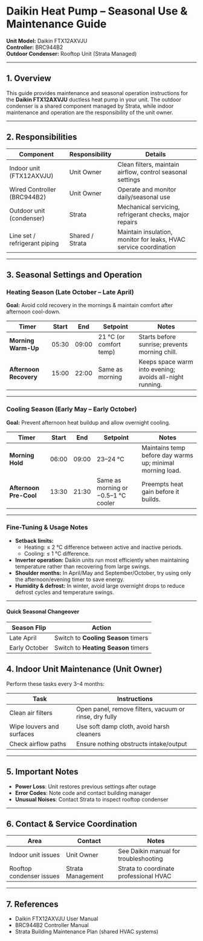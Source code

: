# Daikin Heat Pump – Seasonal Use & Maintenance Guide

**Unit Model:** Daikin FTX12AXVJU  
**Controller:** BRC944B2  
**Outdoor Condenser:** Rooftop Unit (Strata Managed)

---

## 1. Overview

This guide provides maintenance and seasonal operation instructions for the **Daikin FTX12AXVJU** ductless heat pump in your unit. The outdoor condenser is a shared component managed by Strata, while indoor maintenance and operation are the responsibility of the unit owner.

---

## 2. Responsibilities

| Component                    | Responsibility | Details                                                                 |
|-----------------------------|----------------|-------------------------------------------------------------------------|
| Indoor unit (FTX12AXVJU)    | Unit Owner     | Clean filters, maintain airflow, control seasonal settings              |
| Wired Controller (BRC944B2) | Unit Owner     | Operate and monitor daily/seasonal use                                  |
| Outdoor unit (condenser)    | Strata         | Mechanical servicing, refrigerant checks, major repairs                 |
| Line set / refrigerant piping | Shared / Strata | Maintain insulation, monitor for leaks, HVAC service coordination       |

---

## 3. Seasonal Settings and Operation

### Heating Season (Late October – Late April)
**Goal:** Avoid cold recovery in the mornings & maintain comfort after afternoon cool-down.

| Timer | Start  | End    | Setpoint | Notes |
|-------|--------|--------|----------|-------|
| **Morning Warm-Up** | 05:30 | 09:00 | 21 °C (or comfort temp) | Starts before sunrise; prevents morning chill. |
| **Afternoon Recovery** | 15:00 | 22:00 | Same as morning | Keeps space warm into evening; avoids all-night running. |

---

### Cooling Season (Early May – Early October)
**Goal:** Prevent afternoon heat buildup and allow overnight cooling.

| Timer | Start  | End    | Setpoint | Notes |
|-------|--------|--------|----------|-------|
| **Morning Hold** | 06:00 | 09:00 | 23–24 °C | Maintains temp before day warms up; minimal morning load. |
| **Afternoon Pre-Cool** | 13:30 | 21:30 | Same as morning or −0.5–1 °C cooler | Preempts heat gain before it builds. |

---

### Fine-Tuning & Usage Notes
- **Setback limits:**  
  - Heating: ≤ 2 °C difference between active and inactive periods.  
  - Cooling: ≤ 1 °C difference.  
- **Inverter operation:** Daikin units run most efficiently when maintaining temperature rather than recovering from large swings.
- **Shoulder months:** In April/May and September/October, try using only the afternoon/evening timer to save energy.
- **Humidity & defrost:** In winter, avoid large overnight drops to reduce defrost cycles and temperature swings.

---

#### Quick Seasonal Changeover
| Season Flip | Action |
|-------------|--------|
| Late April  | Switch to **Cooling Season** timers |
| Early October | Switch to **Heating Season** timers |

## 4. Indoor Unit Maintenance (Unit Owner)

Perform these tasks every 3–4 months:

| Task                        | Instructions                                            |
|-----------------------------|---------------------------------------------------------|
| Clean air filters           | Open panel, remove filters, vacuum or rinse, dry fully  |
| Wipe louvers and surfaces   | Use soft damp cloth, avoid harsh cleaners               |
| Check airflow paths         | Ensure nothing obstructs intake/output                  |

---

## 5. Important Notes

- **Power Loss**: Unit restores previous settings after outage
- **Error Codes**: Note code and contact building manager
- **Unusual Noises**: Contact Strata to inspect rooftop condenser

---

## 6. Contact & Service Coordination

| Area                    | Contact           | Notes                                 |
|-------------------------|-------------------|---------------------------------------|
| Indoor unit issues      | Unit Owner        | See Daikin manual for troubleshooting |
| Rooftop condenser issues| Strata Management | Strata to coordinate professional HVAC|

---

## 7. References

- Daikin FTX12AXVJU User Manual  
- BRC944B2 Controller Manual  
- Strata Building Maintenance Plan (shared HVAC systems)
